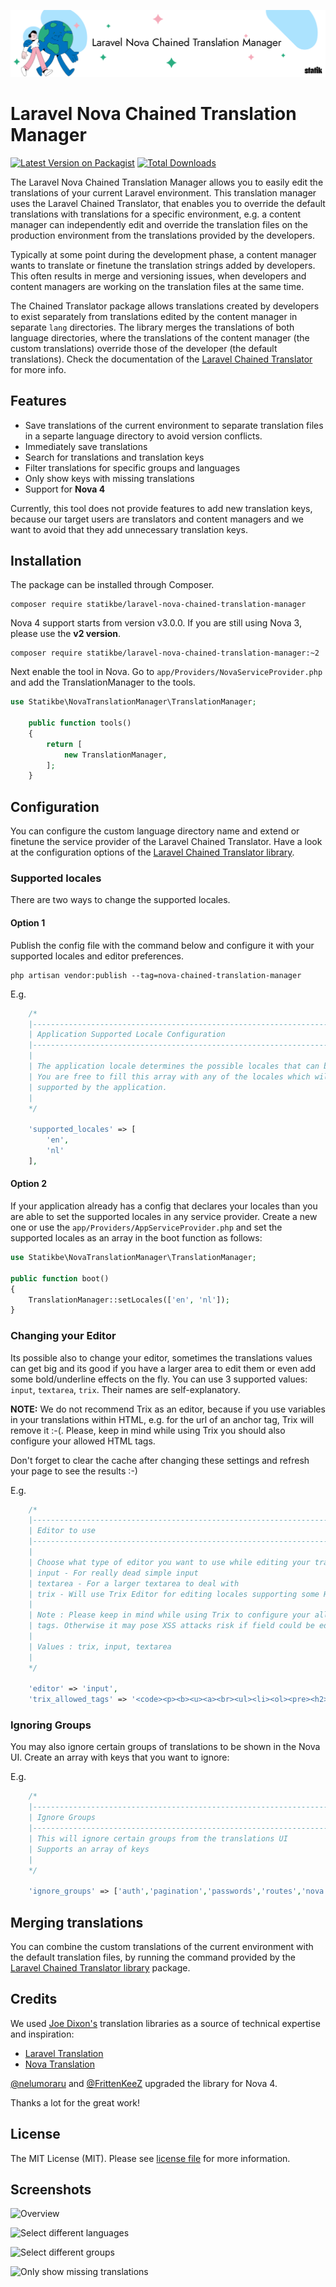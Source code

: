 <p align="center"><img src="/assets/card.png" alt="Card of Laravel Nova Chained Translation Manager"></p>

# Laravel Nova Chained Translation Manager

[![Latest Version on Packagist](https://img.shields.io/packagist/v/statikbe/laravel-nova-chained-translation-manager.svg?style=flat-square)](https://packagist.org/packages/statikbe/laravel-nova-chained-translation-manager)
[![Total Downloads](https://img.shields.io/packagist/dt/statikbe/laravel-nova-chained-translation-manager.svg?style=flat-square)](https://packagist.org/packages/statikbe/laravel-nova-chained-translation-manager)

The Laravel Nova Chained Translation Manager allows you to easily edit the translations of your current Laravel environment.
This translation manager uses the Laravel Chained Translator, that enables you to override the default translations with
translations for a specific environment, e.g. a content manager can independently edit and override the translation files
on the production environment from the translations provided by the developers.

Typically at some point during the development phase, a content manager wants to translate or finetune the translation
strings added by developers. This often results in merge and versioning issues, when developers and content managers
are working on the translation files at the same time.

The Chained Translator package allows translations created by developers to exist separately from translations edited by
the content manager in separate `lang` directories. The library merges the translations of both language directories,
where the translations of the content manager (the custom translations) override those of the developer (the default
translations). Check the documentation of the [Laravel Chained Translator](https://github.com/statikbe/laravel-chained-translator)
for more info.

## Features

- Save translations of the current environment to separate translation files in a separte language directory to avoid
  version conflicts.
- Immediately save translations
- Search for translations and translation keys
- Filter translations for specific groups and languages
- Only show keys with missing translations
- Support for **Nova 4**

Currently, this tool does not provide features to add new translation keys, because our target users are translators and
content managers and we want to avoid that they add unnecessary translation keys.

## Installation

The package can be installed through Composer.

```
composer require statikbe/laravel-nova-chained-translation-manager
```

Nova 4 support starts from version v3.0.0. If you are still using Nova 3, please use the **v2 version**. 

```
composer require statikbe/laravel-nova-chained-translation-manager:~2
```

Next enable the tool in Nova.
Go to `app/Providers/NovaServiceProvider.php` and add the TranslationManager to the tools.
```php
use Statikbe\NovaTranslationManager\TranslationManager;

    public function tools()
    {
        return [
            new TranslationManager,
        ];
    }

```

## Configuration

You can configure the custom language directory name and extend or finetune the service provider of the Laravel Chained
Translator. Have a look at the configuration options of the [Laravel Chained Translator library](https://github.com/statikbe/laravel-chained-translator).

### Supported locales

There are two ways to change the supported locales.

#### Option 1
Publish the config file with the command below and configure it with your supported locales and editor preferences.

```shell
php artisan vendor:publish --tag=nova-chained-translation-manager
```

E.g.
```php
    /*
    |--------------------------------------------------------------------------
    | Application Supported Locale Configuration
    |--------------------------------------------------------------------------
    |
    | The application locale determines the possible locales that can be used.
    | You are free to fill this array with any of the locales which will be 
    | supported by the application.
    |
    */

    'supported_locales' => [
        'en',
        'nl'
    ],
```

#### Option 2
If your application already has a config that declares your locales than you are able to set the supported locales in
any service provider. Create a new one or use the `app/Providers/AppServiceProvider.php` and set the supported locales
as an array in the boot function as follows:

```php
use Statikbe\NovaTranslationManager\TranslationManager;

public function boot()
{
    TranslationManager::setLocales(['en', 'nl']);
}
```

### Changing your Editor
Its possible also to change your editor, sometimes the translations values can get big and its good if you have a larger area
to edit them or even add some bold/underline effects on the fly. You can use 3 supported values: `input`, `textarea`, `trix`. Their names are
self-explanatory.

**NOTE:** We do not recommend Trix as an editor, because if you use variables in your translations within HTML,
e.g. for the url of an anchor tag, Trix will remove it :-(.
Please, keep in mind while using Trix you should also configure your allowed HTML tags.

Don't forget to clear the cache after changing these settings and refresh your page to see the results :-)

E.g.
```php
    /*
    |--------------------------------------------------------------------------
    | Editor to use
    |--------------------------------------------------------------------------
    |
    | Choose what type of editor you want to use while editing your translations
    | input - For really dead simple input
    | textarea - For a larger textarea to deal with
    | trix - Will use Trix Editor for editing locales supporting some HTML on it.
    |
    | Note : Please keep in mind while using Trix to configure your allowed HTML
    | tags. Otherwise it may pose XSS attacks risk if field could be edited by the end user.
    |
    | Values : trix, input, textarea
    |
    */

    'editor' => 'input',
    'trix_allowed_tags' => '<code><p><b><u><a><br><ul><li><ol><pre><h2><h3><h4><h5><del><blockquote><dl><dd><strong>',
```

### Ignoring Groups
You may also ignore certain groups of translations to be shown in the Nova UI. Create an array with keys that you want to ignore:

E.g.
```php
    /*
    |--------------------------------------------------------------------------
    | Ignore Groups
    |--------------------------------------------------------------------------
    | This will ignore certain groups from the translations UI
    | Supports an array of keys
    |
    */

    'ignore_groups' => ['auth','pagination','passwords','routes','nova','nova/validation'],
```

## Merging translations

You can combine the custom translations of the current environment with the default translation files, by running the
command provided by the [Laravel Chained Translator library](https://github.com/statikbe/laravel-chained-translator) package.

## Credits

We used [Joe Dixon's](https://github.com/joedixon) translation libraries as a source of technical expertise and inspiration:
- [Laravel Translation](https://github.com/joedixon/laravel-translation)
- [Nova Translation](https://github.com/joedixon/nova-translation)

[@nelumoraru](https://github.com/nelumoraru) and [@FrittenKeeZ](https://github.com/FrittenKeeZ) upgraded the library for Nova 4.

Thanks a lot for the great work!

## License
The MIT License (MIT). Please see [license file](LICENSE.md) for more information.

## Screenshots

![Overview](docs/chained-translation-manager.gif "Overview of the Chained Translation Manager")

![Select different languages](docs/chained-translation-manager-select-lang.png "Only show selected languages")

![Select different groups](docs/chained-translation-manager-select-group.png "Only show selected groups")

![Only show missing translations](docs/chained-translation-manager-select-group.png "Only show the translations that are missing")


